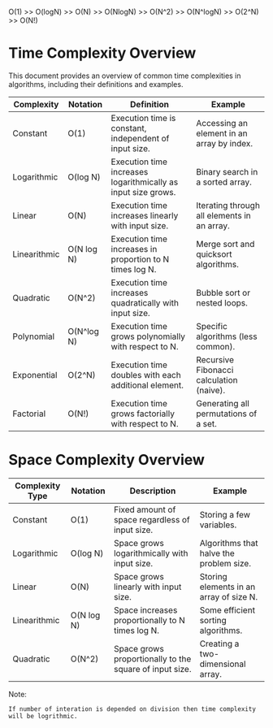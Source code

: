 O(1) >> O(logN) >> O(N) >> O(NlogN) >> O(N^2) >> O(N^logN) >> O(2^N) >> O(N!)

# Time Complexity Overview

This document provides an overview of common time complexities in algorithms, including their definitions and examples.

| **Complexity** | **Notation** | **Definition**                                               | **Example**                               |
|----------------|--------------|-------------------------------------------------------------|-------------------------------------------|
| Constant       | O(1)        | Execution time is constant, independent of input size.     | Accessing an element in an array by index. |
| Logarithmic    | O(log N)    | Execution time increases logarithmically as input size grows. | Binary search in a sorted array.         |
| Linear         | O(N)        | Execution time increases linearly with input size.         | Iterating through all elements in an array. |
| Linearithmic   | O(N log N)  | Execution time increases in proportion to N times log N.   | Merge sort and quicksort algorithms.     |
| Quadratic      | O(N^2)      | Execution time increases quadratically with input size.    | Bubble sort or nested loops.             |
| Polynomial     | O(N^log N)  | Execution time grows polynomially with respect to N.       | Specific algorithms (less common).       |
| Exponential    | O(2^N)      | Execution time doubles with each additional element.        | Recursive Fibonacci calculation (naive). |
| Factorial      | O(N!)       | Execution time grows factorially with respect to N.        | Generating all permutations of a set.    |


# Space Complexity Overview

| **Complexity Type**    | **Notation** | **Description**                                               | **Example**                                   |
|-------------------------|--------------|---------------------------------------------------------------|-----------------------------------------------|
| Constant                | O(1)        | Fixed amount of space regardless of input size.              | Storing a few variables.                      |
| Logarithmic             | O(log N)    | Space grows logarithmically with input size.                 | Algorithms that halve the problem size.      |
| Linear                  | O(N)        | Space grows linearly with input size.                        | Storing elements in an array of size N.      |
| Linearithmic            | O(N log N)  | Space increases proportionally to N times log N.            | Some efficient sorting algorithms.            |
| Quadratic               | O(N^2)      | Space grows proportionally to the square of input size.      | Creating a two-dimensional array.             |


Note: 

    If number of interation is depended on division then time complexity will be logrithmic. 
    
